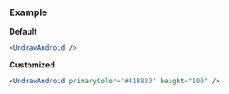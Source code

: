 ### Example

**Default**
```jsx
<UndrawAndroid />
```

**Customized**
```jsx
<UndrawAndroid primaryColor="#41B883" height="100" />
```
